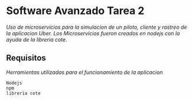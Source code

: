 # Software Avanzado Tarea 2
_Uso de microservicios para la simulacion de un piloto, cliente y rastreo de la aplicacion Uber.
Los Microservicios fueron creados en nodejs con la ayuda de la libreria cote._

## Requisitos
_Herramientas utilizadas para el funcionamiento de la aplicacion_
```
Nodejs
npm
libreria cote
```
